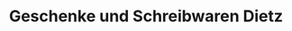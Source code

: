 ---
title: "Geschenke und Schreibwaren Dietz"
url: /erlangen/geschenke-und-schreibwaren-dietz/
shop: Schreibwaren
---